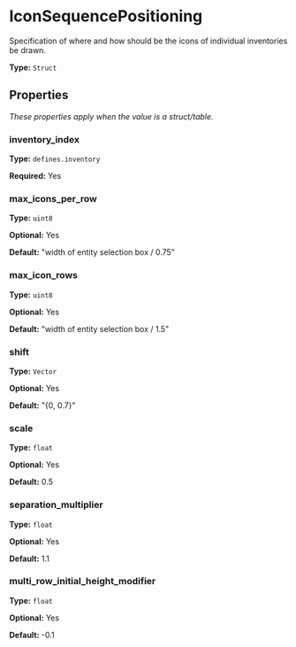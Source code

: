 # IconSequencePositioning

Specification of where and how should be the icons of individual inventories be drawn.

**Type:** `Struct`

## Properties

*These properties apply when the value is a struct/table.*

### inventory_index

**Type:** `defines.inventory`

**Required:** Yes

### max_icons_per_row

**Type:** `uint8`

**Optional:** Yes

**Default:** "width of entity selection box / 0.75"

### max_icon_rows

**Type:** `uint8`

**Optional:** Yes

**Default:** "width of entity selection box / 1.5"

### shift

**Type:** `Vector`

**Optional:** Yes

**Default:** "{0, 0.7}"

### scale

**Type:** `float`

**Optional:** Yes

**Default:** 0.5

### separation_multiplier

**Type:** `float`

**Optional:** Yes

**Default:** 1.1

### multi_row_initial_height_modifier

**Type:** `float`

**Optional:** Yes

**Default:** -0.1

